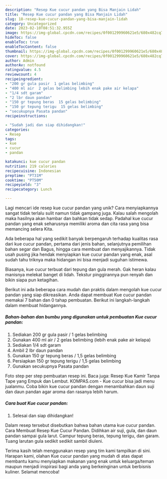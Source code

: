 ```yaml
---
description: "Resep Kue cucur pandan yang Bisa Manjain Lidah"
title: "Resep Kue cucur pandan yang Bisa Manjain Lidah"
slug: 18-resep-kue-cucur-pandan-yang-bisa-manjain-lidah
category: Uncategorized
date: 2023-02-10T08:51:32.955Z
image: https://img-global.cpcdn.com/recipes/0f001299960621e5/680x482cq70/kue-cucur-pandan-foto-resep-utama.jpg
hideToc: false
enableToc: true
enableTocContent: false
thumbnail: https://img-global.cpcdn.com/recipes/0f001299960621e5/680x482cq70/kue-cucur-pandan-foto-resep-utama.jpg
cover: https://img-global.cpcdn.com/recipes/0f001299960621e5/680x482cq70/kue-cucur-pandan-foto-resep-utama.jpg
author: Admin
authorAv: notfound
ratingvalue: 4.5
reviewcount: 4
recipeingredient:
- "200 gr gula pasir  1 gelas belimbing"
- "400 ml air  2 gelas belimbing lebih enak pake air kelapa"
- "1/4 sdt garam"
- "2 lbr daun pandan"
- "150 gr tepung beras  15 gelas belimbing"
- "150 gr tepung terigu  15 gelas belimbing"
- "secukupnya Pasata pandan"
recipeinstructions:

- "Sudah jadi dan siap dihidangkan!"
categories:
- Resep
tags:
- kue
- cucur
- pandan

katakunci: kue cucur pandan 
nutrition: 219 calories
recipecuisine: Indonesian
preptime: "PT31M"
cooktime: "PT50M"
recipeyield: "3"
recipecategory: Lunch

---
```





Lagi mencari ide resep kue cucur pandan yang unik? Cara menyiapkannya sangat tidak terlalu sulit namun tidak gampang juga. Kalau salah mengolah maka hasilnya akan hambar dan bahkan tidak sedap. Padahal kue cucur pandan yang enak seharusnya memiliki aroma dan cita rasa yang bisa memancing selera Kita.





Ada beberapa hal yang sedikit banyak berpengaruh terhadap kualitas rasa dari kue cucur pandan, pertama dari jenis bahan, selanjutnya pemilihan bahan segar dan Bagus, hingga cara membuat dan menyajikannya. Tidak usah pusing jika hendak menyiapkan kue cucur pandan yang enak,      asal sudah tahu triknya maka hidangan ini bisa menjadi suguhan istimewa.














Biasanya, kue cucur terbuat dari tepung dan gula merah. Gak heran kalau manisnya melekat banget di lidah. Tekstur pinggirannya pun renyah dan bikin siapa pun ketagihan.






Berikut ini ada beberapa cara mudah dan praktis dalam mengolah kue cucur pandan yang siap dikreasikan. Anda dapat membuat Kue cucur pandan memakai 7 bahan dan 0 tahap pembuatan. Berikut ini langkah-langkah dalam membuat hidangannya.

<!--inarticleads1-->

##### Bahan-bahan dan bumbu yang digunakan untuk pembuatan Kue cucur pandan:

1. Sediakan 200 gr gula pasir / 1 gelas belimbing
1. Gunakan 400 ml air / 2 gelas belimbing (lebih enak pake air kelapa)
1. Sediakan 1/4 sdt garam
1. Ambil 2 lbr daun pandan
1. Gunakan 150 gr tepung beras / 1,5 gelas belimbing
1. Persiapkan 150 gr tepung terigu / 1,5 gelas belimbing
1. Gunakan secukupnya Pasata pandan


Foto step per step pembuatan resep ini. Baca juga: Resep Kue Kamir Tanpa Tape yang Empuk dan Lembut. KOMPAS.com - Kue cucur bisa jadi menu jualanmu. Coba bikin kue cucur pandan dengan menambahkan daun suji dan daun pandan agar aroma dan rasanya lebih harum. 

<!--inarticleads2-->

##### Cara buat Kue cucur pandan:


1. Selesai dan siap dihidangkan!

Dalam resep tersebut disebutkan bahwa bahan utama kue cucur pandan. Cara Membuat Resep Kue Cucur Pandan. Didihkan air suji, gula, dan daun pandan sampai gula larut. Campur tepung beras, tepung terigu, dan garam. Tuang larutan gula sedikit sedikit sambil diuleni. 

Terima kasih telah menggunakan resep yang tim kami tampilkan di sini. Harapan kami, olahan Kue cucur pandan yang mudah di atas dapat membantu kamu menyiapkan makanan yang enak untuk keluarga/teman maupun menjadi inspirasi bagi anda yang berkeinginan untuk berbisnis kuliner. Selamat mencoba!
